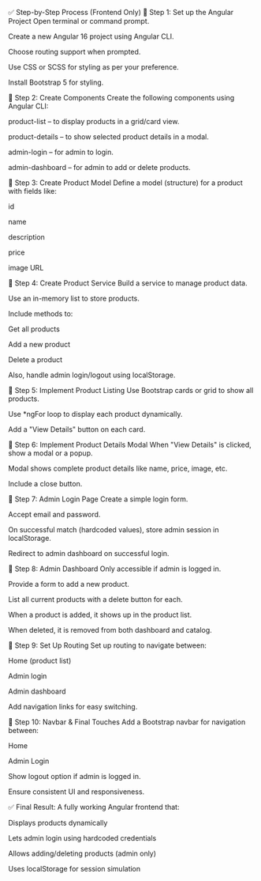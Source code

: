 ✅ Step-by-Step Process (Frontend Only)
🔹 Step 1: Set up the Angular Project
Open terminal or command prompt.

Create a new Angular 16 project using Angular CLI.

Choose routing support when prompted.

Use CSS or SCSS for styling as per your preference.

Install Bootstrap 5 for styling.

🔹 Step 2: Create Components
Create the following components using Angular CLI:

product-list – to display products in a grid/card view.

product-details – to show selected product details in a modal.

admin-login – for admin to login.

admin-dashboard – for admin to add or delete products.

🔹 Step 3: Create Product Model
Define a model (structure) for a product with fields like:

id

name

description

price

image URL

🔹 Step 4: Create Product Service
Build a service to manage product data.

Use an in-memory list to store products.

Include methods to:

Get all products

Add a new product

Delete a product

Also, handle admin login/logout using localStorage.

🔹 Step 5: Implement Product Listing
Use Bootstrap cards or grid to show all products.

Use *ngFor loop to display each product dynamically.

Add a "View Details" button on each card.

🔹 Step 6: Implement Product Details Modal
When "View Details" is clicked, show a modal or a popup.

Modal shows complete product details like name, price, image, etc.

Include a close button.

🔹 Step 7: Admin Login Page
Create a simple login form.

Accept email and password.

On successful match (hardcoded values), store admin session in localStorage.

Redirect to admin dashboard on successful login.

🔹 Step 8: Admin Dashboard
Only accessible if admin is logged in.

Provide a form to add a new product.

List all current products with a delete button for each.

When a product is added, it shows up in the product list.

When deleted, it is removed from both dashboard and catalog.

🔹 Step 9: Set Up Routing
Set up routing to navigate between:

Home (product list)

Admin login

Admin dashboard

Add navigation links for easy switching.

🔹 Step 10: Navbar & Final Touches
Add a Bootstrap navbar for navigation between:

Home

Admin Login

Show logout option if admin is logged in.

Ensure consistent UI and responsiveness.

✅ Final Result:
A fully working Angular frontend that:

Displays products dynamically

Lets admin login using hardcoded credentials

Allows adding/deleting products (admin only)

Uses localStorage for session simulation

